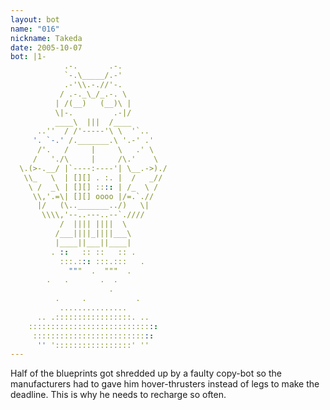 ```yaml
---
layout: bot
name: "016"
nickname: Takeda
date: 2005-10-07
bot: |1-
            .-.       .-.          
            `-.\_____/.-'          
            .-'\\.-.//'-.          
           / .-._\_/_.-. \         
          | /(__)   (__)\ |        
          \|-.         .-|/        
          ____\  |||  /____        
      ..''  / /'-----'\ \  '`..    
     '. `-.' /._______.\ '.-' .'   
      /'.   /     |     \   .' \   
     /   './\     |     /\.'    \  
  \.(>-.__/ |`----:----'| \__.->)./
   \\_   \  | [][] . :. |  /   _// 
    \ /  _\ | [][] :::: | /_  \ /  
     \\,'.=\| [][] oooo |/=.`.//   
      |/   (\.._______../)   \|    
       \\\\,'--..---..--`.////     
           /  |||| ||||  \         
          /___||||_||||___\        
          |____||___||____|        
         . ::   :: ::   :: .       
           :::.::: :::.:::   .     
             """  .  """  .        
        .   .       .  .           
                      .            
          .     .           .      
           ...............         
      .. .:::::::::::::::::. ..    
    :::::::::::::::::::::::::::::  
     :::::::::::::::::::::::::::   
      '' ':::::::::::::::::' ''    
---
```

Half of the blueprints got shredded up by a faulty copy-bot so the manufacturers had to gave him hover-thrusters instead of legs to make the deadline.  This is why he needs to recharge so often.